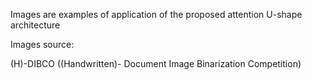 Images are examples of application of the proposed attention U-shape architecture

Images source:

(H)-DIBCO ((Handwritten)- Document Image Binarization Competition)
